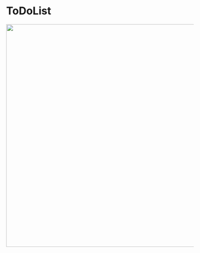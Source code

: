 # ToDoList


<img src="https://user-images.githubusercontent.com/51344498/127802720-e2ff76b5-eb29-48c9-8aaa-bf37ed20d245.png" width="800" height="600">
